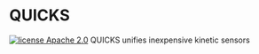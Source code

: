 # QUICKS
[![license Apache 2.0](https://img.shields.io/badge/license-Apache%202-blue.svg)](http://www.apache.org/licenses/LICENSE-2.0)
QUICKS unifies inexpensive kinetic sensors
